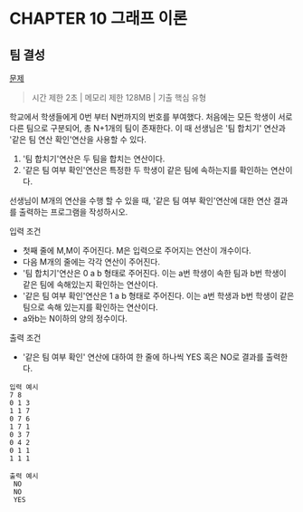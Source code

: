 # CHAPTER 10 그래프 이론
## 팀 결성
[문제](https://www.acmicpc.net/problem/1717)
> 시간 제한 2초 | 메모리 제한 128MB | 기출 핵심 유형


학교에서 학생들에게 0번 부터 N번까지의 번호를 부여했다. 처음에는 모든 학생이 서로 다른 팀으로 구분되어,
총 N+1개의 팀이 존재한다. 이 때 선생님은 '팀 합치기' 연산과 '같은 팀 연산 확인'연산을 사용할 수 있다.
1. '팀 합치기'연산은 두 팀을 합치는 연산이다.
1.  '같은 팀 여부 확인'연산은 특정한 두 학생이 같은 팀에 속하는지를 확인하는 연산이다.

선생님이 M개의 연산을 수행 할 수 있을 때, '같은 팀 여부 확인'연산에 대한 연산 결과를 출력하는 프로그램을 작성하시오.


입력 조건
- 첫째 줄에 M,M이 주어진다. M은 입력으로 주어지는 연산이 개수이다.
- 다음 M개의 줄에는 각각 연산이 주어진다.
- '팀 합치기'연산은 0 a b 형태로 주어진다. 이는 a번 학생이 속한 팀과 b번 학생이 같은 팀에 속해있는지 확인하는 연산이다.
- '같은 팀 여부 확인'연산은 1 a b 형태로 주어진다. 이는 a번 학생과 b번 학생이 같은 팀으로 속해 있는지를 확인하는 연산이다.
- a와b는 N이하의 양의 정수이다.

출력 조건
- '같은 팀 여부 확인' 연산에 대하여 한 줄에 하나씩 YES 혹은 NO로 결과를 출력한다.


```
입력 예시
7 8
0 1 3
1 1 7
0 7 6
1 7 1
0 3 7
0 4 2
0 1 1
1 1 1
```

```
출력 예시
 NO
 NO
 YES
```
